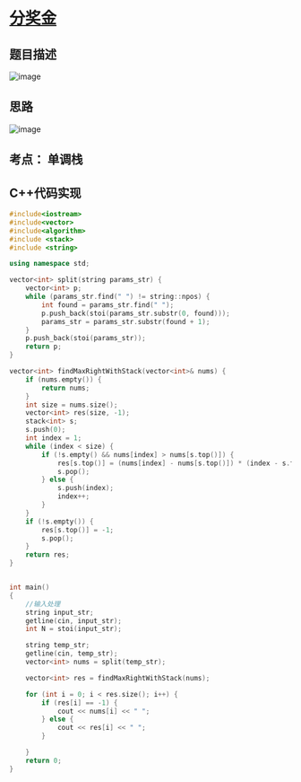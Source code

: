 # [分奖金](https://blog.csdn.net/misayaaaaa/article/details/128420138)

## 题目描述
![image](https://user-images.githubusercontent.com/5925259/229364734-faca86f6-5beb-47a3-b7d3-9d85be7d7c28.png)

## 思路
![image](https://user-images.githubusercontent.com/5925259/229364749-3453a9e6-dd1e-4efe-8ff5-47fea639ebae.png)

## 考点： 单调栈

## C++代码实现
```cpp
#include<iostream>
#include<vector>
#include<algorithm>
#include <stack>
#include <string>

using namespace std;

vector<int> split(string params_str) {
    vector<int> p;
    while (params_str.find(" ") != string::npos) {
        int found = params_str.find(" ");
        p.push_back(stoi(params_str.substr(0, found)));
        params_str = params_str.substr(found + 1);
    }
    p.push_back(stoi(params_str));
    return p;
}

vector<int> findMaxRightWithStack(vector<int>& nums) {
    if (nums.empty()) {
        return nums;
    }
    int size = nums.size();
    vector<int> res(size, -1);
    stack<int> s;
    s.push(0);
    int index = 1;
    while (index < size) {
        if (!s.empty() && nums[index] > nums[s.top()]) {
            res[s.top()] = (nums[index] - nums[s.top()]) * (index - s.top());
            s.pop();
        } else {
            s.push(index);
            index++;
        }
    }
    if (!s.empty()) {
        res[s.top()] = -1;
        s.pop();
    }
    return res;
}


int main()
{
    //输入处理
    string input_str;
    getline(cin, input_str);
    int N = stoi(input_str);

    string temp_str;
    getline(cin, temp_str);
    vector<int> nums = split(temp_str);

    vector<int> res = findMaxRightWithStack(nums);

    for (int i = 0; i < res.size(); i++) {
        if (res[i] == -1) {
            cout << nums[i] << " ";
        } else {
            cout << res[i] << " ";
        }

    }
    return 0;
}
```

